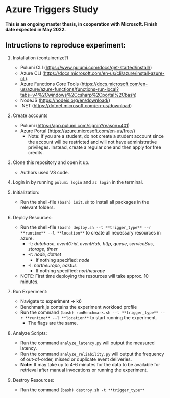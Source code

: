 # Azure Triggers Study

#### This is an ongoing master thesis, in cooperation with Microsoft. Finish date expected in May 2022.

## Intructions to reproduce experiment:

1. Installation (containerize?)
   - Pulumi CLI (https://www.pulumi.com/docs/get-started/install/)
   - Azure CLI (https://docs.microsoft.com/en-us/cli/azure/install-azure-cli).
   - Azure Functions Core Tools (https://docs.microsoft.com/en-us/azure/azure-functions/functions-run-local?tabs=v4%2Cwindows%2Ccsharp%2Cportal%2Cbash)
   - NodeJS (https://nodejs.org/en/download/)
   - .NET (https://dotnet.microsoft.com/en-us/download)
2. Create accounts
   - Pulumi (https://app.pulumi.com/signin?reason=401)
   - Azure Portal (https://azure.microsoft.com/en-us/free/)
     - Note: If you are a student, do not create a student account since the account will be restricted and will not have administrative privileges. Instead, create a regular one and then apply for free credits.
3. Clone this repository and open it up.
   - Authors used VS code.
4. Login in by running `pulumi login` and `az login` in the terminal.
5. Initialization:
   - Run the shell-file `(bash) init.sh` to install all packages in the relevant folders.
6. Deploy Resources:

   - Run the shell-file `(bash) deploy.sh --t **trigger_type** --r **runtime** --l **location**` to create all necessary resources in azure.
     - -t: _database_, _eventGrid_, _eventHub_, _http_, _queue_, _serviceBus_, _storage_, _timer_
     - -r: _node_, _dotnet_
       - If nothing specified: _node_
     - -l: _northeurope_, _eastus_
       - If nothing specified: _northeurope_
   - NOTE: First time deploying the resources will take approx. 10 minutes.

7. Run Experiment:

   - Navigate to experiment -> k6
   - Benchmark.js contains the experiment workload profile
   - Run the command `(bash) runBenchmark.sh --t **trigger_type** --r **runtime** --l **location**` to start running the experiment.
     - The flags are the same.

8. Analyze Scripts:

   - Run the command `analyze_latency.py` will output the measured latency.
   - Run the command `analyze_reliability.py` will output the frequency of out-of-order, missed or duplicate event deliveries.
   - **Note:** It may take up to 4-6 minutes for the data to be available for retrieval after manual invocations or running the experiment.

9. Destroy Resources:
   - Run the command `(bash) destroy.sh -t **trigger_type**`
